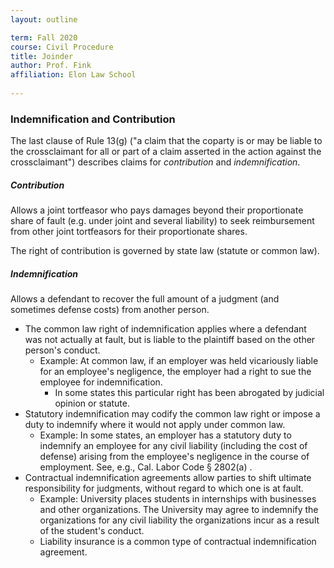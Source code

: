 ```yaml
---
layout: outline

term: Fall 2020
course: Civil Procedure 
title: Joinder 
author: Prof. Fink
affiliation: Elon Law School 
    
---
```



### Indemnification and Contribution 

The last clause of Rule 13(g) ("a claim that the coparty is or may be liable to the crossclaimant for all or part of a claim asserted in the action against the crossclaimant") describes claims for _contribution_ and _indemnification_. 

##### Contribution

Allows a joint tortfeasor who pays damages beyond their proportionate share of fault (e.g. under joint and several liability) to seek reimbursement from other joint tortfeasors for their proportionate shares. 

The right of contribution is governed by state law (statute or common law).  

##### Indemnification

Allows a defendant to recover the full amount of a judgment (and sometimes defense costs) from another person. 

- The common law right of indemnification applies where a defendant was not actually at fault, but is liable to the plaintiff based on the other person's conduct. 
  - Example:  At common law, if an employer was held vicariously liable for an employee's negligence, the employer had a right to sue the employee for indemnification. 
    - In some states this particular right has been abrogated by judicial opinion or statute. 
- Statutory indemnification may codify the common law right or impose a duty to indemnify where it would not apply under common law. 
  - Example: In some states, an employer has a statutory duty to indemnify an employee for any civil liability (including the cost of defense) arising from the employee's negligence in the course of employment. See, e.g., Cal. Labor Code § 2802(a) .  
- Contractual indemnification agreements allow parties to shift ultimate responsibility for judgments, without regard to which one is at fault. 
  - Example: University places students in internships with businesses and other organizations. The University may agree to indemnify the organizations for any civil liability the organizations incur as a result of the student's conduct. 
  - Liability insurance is a common type of contractual indemnification agreement.
